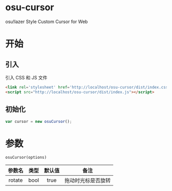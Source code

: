 # osu-cursor
osu!lazer Style Custom Cursor for Web

# 开始

## 引入

引入 CSS 和 JS 文件

```html
<link rel='stylesheet' href='http://localhost/osu-cursor/dist/index.css' type='text/css'/>
<script src="http://localhost/osu-cursor/dist/index.js"></script>
```

## 初始化

```js
var cursor = new osuCursor();
```

# 参数

`osuCursor(options)`

| 参数名 | 类型 | 默认值 | 备注               |
|:------:|:----:|:------:|--------------------|
| rotate | bool |  true  | 拖动时光标是否旋转 |
